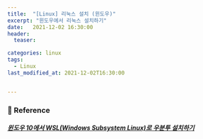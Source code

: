 ```yaml
---
title:  "[Linux] 리눅스 설치 (윈도우)"
excerpt: "윈도우에서 리눅스 설치하기"
date:   2021-12-02 16:30:00 
header:
  teaser:

categories: linux
tags:
  - Linux
last_modified_at: 2021-12-02T16:30:00


---
```




### 📔 Reference

##### [윈도우 10에서 WSL(Windows Subsystem Linux)로 우분투 설치하기](https://m.blog.naver.com/elepartsblog/222205998011)

